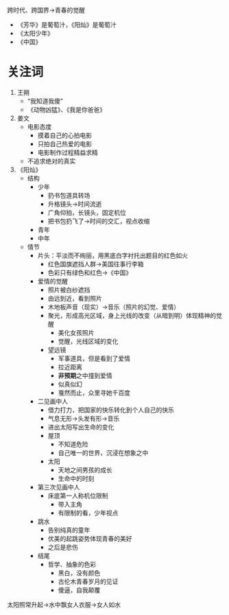 跨时代、跨国界→青春的觉醒

- 《芳华》是葡萄汁，《阳灿》是葡萄汁
- 《太阳少年》
- 《中国》

# 关注词

1. 王朔
    - “我知道我傻”
    - 《动物凶猛》、《我是你爸爸》
2. 姜文
    - 电影态度
        - 摸着自己的心拍电影
        - 只拍自己热爱的电影
        - 电影制作过程精益求精
    - 不追求绝对的真实
3. 《阳灿》
    - 结构
        - 少年
            - 扔书包道具转场
            - 升格镜头→时间流逝
            - 广角仰拍，长镜头，固定机位
            - 把书包扔飞了→时间的交汇，视点收缩
        - 青年
        - 中年
    - 情节
        - 片头：平淡而不绚丽，用黑底白字衬托出题目的红色如火
            - 红色国旗遮挡人群→美国往事行李箱
            - 色彩只有绿色和红色→《中国》
        - 爱情的觉醒
            - 照片被白纱遮挡
            - 由远到近，看到照片
            - 木地板声音（现实）→音乐（照片的幻觉、爱情）
            - 聚光，形成高光区域，身上光线的改变（从暗到明）体现精神的觉醒
                - 美化女孩照片
                - 觉醒，光线区域的变化
            - 望远镜
                - 军事道具，但是看到了爱情
                - 拉近距离
                - **非预期**之中撞到爱情
                - 似真似幻
                - 戛然而止，众里寻她千百度
        - 二见画中人
            - 借力打力，把国家的快乐转化到个人自己的快乐
            - 气息无形→头发有形→音乐
            - 进出太阳写出生命的变化
            - 屋顶
                - 不知道危险
                - 自己唯一的世界，沉浸在想象之中
            - 太阳
                - 天地之间男孩的成长
                - 生命中的时刻
        - 第三次见画中人
            - 床底第一人称机位限制
                - 带入主角
                - 有限制的看，少年视点
        - 跳水
            - 告别纯真的童年
            - 优美的起跳姿势体现青春的美好
            - 之后是悲伤
        - 结尾
            - 哲学、抽象的色彩
                - 黑白，没有颜色
                - 古伦木青春岁月的见证
                - 傻逼，自我颠覆

太阳照常升起→水中飘女人衣服→女人如水